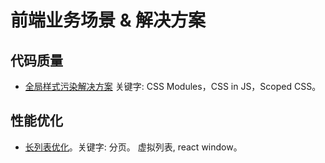 # 前端业务场景 &amp; 解决方案

## 代码质量
* [全局样式污染解决方案](src/quality/avoid-css-conflict/README.md) 关键字: CSS Modules，CSS in JS，Scoped CSS。

## 性能优化
* [长列表优化](src/performance/large-list/README.md)。关键字: 分页。 虚拟列表, react window。